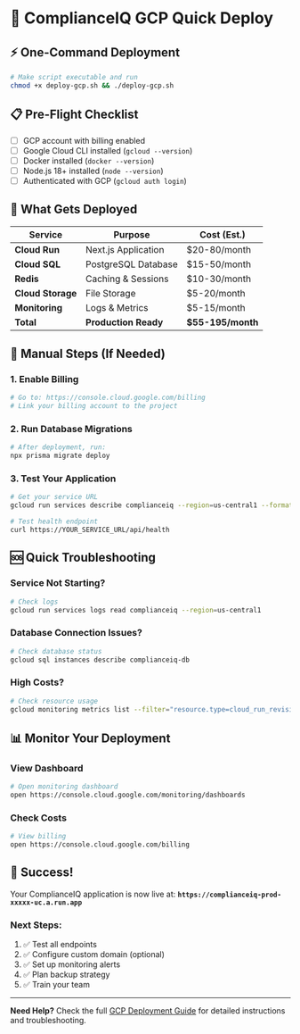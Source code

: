 # 🚀 ComplianceIQ GCP Quick Deploy

## ⚡ One-Command Deployment

```bash
# Make script executable and run
chmod +x deploy-gcp.sh && ./deploy-gcp.sh
```

## 📋 Pre-Flight Checklist

- [ ] GCP account with billing enabled
- [ ] Google Cloud CLI installed (`gcloud --version`)
- [ ] Docker installed (`docker --version`)
- [ ] Node.js 18+ installed (`node --version`)
- [ ] Authenticated with GCP (`gcloud auth login`)

## 🎯 What Gets Deployed

| Service | Purpose | Cost (Est.) |
|---------|---------|-------------|
| **Cloud Run** | Next.js Application | $20-80/month |
| **Cloud SQL** | PostgreSQL Database | $15-50/month |
| **Redis** | Caching & Sessions | $10-30/month |
| **Cloud Storage** | File Storage | $5-20/month |
| **Monitoring** | Logs & Metrics | $5-15/month |
| **Total** | **Production Ready** | **$55-195/month** |

## 🔧 Manual Steps (If Needed)

### 1. Enable Billing
```bash
# Go to: https://console.cloud.google.com/billing
# Link your billing account to the project
```

### 2. Run Database Migrations
```bash
# After deployment, run:
npx prisma migrate deploy
```

### 3. Test Your Application
```bash
# Get your service URL
gcloud run services describe complianceiq --region=us-central1 --format="value(status.url)"

# Test health endpoint
curl https://YOUR_SERVICE_URL/api/health
```

## 🆘 Quick Troubleshooting

### Service Not Starting?
```bash
# Check logs
gcloud run services logs read complianceiq --region=us-central1
```

### Database Connection Issues?
```bash
# Check database status
gcloud sql instances describe complianceiq-db
```

### High Costs?
```bash
# Check resource usage
gcloud monitoring metrics list --filter="resource.type=cloud_run_revision"
```

## 📊 Monitor Your Deployment

### View Dashboard
```bash
# Open monitoring dashboard
open https://console.cloud.google.com/monitoring/dashboards
```

### Check Costs
```bash
# View billing
open https://console.cloud.google.com/billing
```

## 🎉 Success!

Your ComplianceIQ application is now live at:
**`https://complianceiq-prod-xxxxx-uc.a.run.app`**

### Next Steps:
1. ✅ Test all endpoints
2. ✅ Configure custom domain (optional)
3. ✅ Set up monitoring alerts
4. ✅ Plan backup strategy
5. ✅ Train your team

---

**Need Help?** Check the full [GCP Deployment Guide](./GCP_DEPLOYMENT_GUIDE.md) for detailed instructions and troubleshooting.
